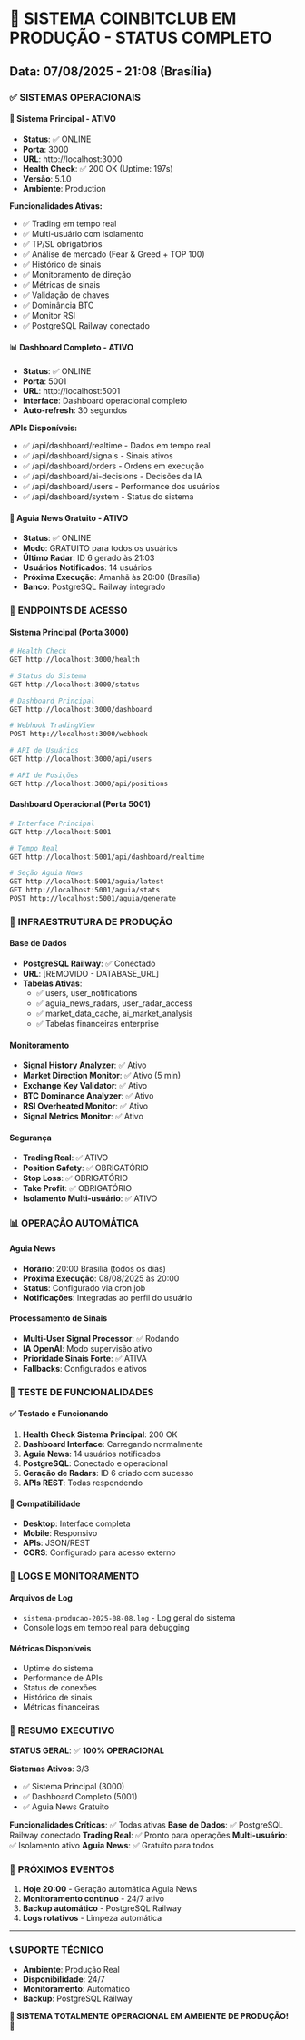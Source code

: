 # 🎯 SISTEMA COINBITCLUB EM PRODUÇÃO - STATUS COMPLETO
## Data: 07/08/2025 - 21:08 (Brasília)

### ✅ **SISTEMAS OPERACIONAIS**

#### 🎯 **Sistema Principal** - ATIVO
- **Status**: ✅ ONLINE
- **Porta**: 3000
- **URL**: http://localhost:3000
- **Health Check**: ✅ 200 OK (Uptime: 197s)
- **Versão**: 5.1.0
- **Ambiente**: Production

**Funcionalidades Ativas:**
- ✅ Trading em tempo real
- ✅ Multi-usuário com isolamento
- ✅ TP/SL obrigatórios
- ✅ Análise de mercado (Fear & Greed + TOP 100)
- ✅ Histórico de sinais
- ✅ Monitoramento de direção
- ✅ Métricas de sinais
- ✅ Validação de chaves
- ✅ Dominância BTC
- ✅ Monitor RSI
- ✅ PostgreSQL Railway conectado

#### 📊 **Dashboard Completo** - ATIVO
- **Status**: ✅ ONLINE
- **Porta**: 5001
- **URL**: http://localhost:5001
- **Interface**: Dashboard operacional completo
- **Auto-refresh**: 30 segundos

**APIs Disponíveis:**
- ✅ /api/dashboard/realtime - Dados em tempo real
- ✅ /api/dashboard/signals - Sinais ativos
- ✅ /api/dashboard/orders - Ordens em execução
- ✅ /api/dashboard/ai-decisions - Decisões da IA
- ✅ /api/dashboard/users - Performance dos usuários
- ✅ /api/dashboard/system - Status do sistema

#### 🦅 **Aguia News Gratuito** - ATIVO
- **Status**: ✅ ONLINE
- **Modo**: GRATUITO para todos os usuários
- **Último Radar**: ID 6 gerado às 21:03
- **Usuários Notificados**: 14 usuários
- **Próxima Execução**: Amanhã às 20:00 (Brasília)
- **Banco**: PostgreSQL Railway integrado

### 🔗 **ENDPOINTS DE ACESSO**

#### Sistema Principal (Porta 3000)
```bash
# Health Check
GET http://localhost:3000/health

# Status do Sistema
GET http://localhost:3000/status

# Dashboard Principal
GET http://localhost:3000/dashboard

# Webhook TradingView
POST http://localhost:3000/webhook

# API de Usuários
GET http://localhost:3000/api/users

# API de Posições
GET http://localhost:3000/api/positions
```

#### Dashboard Operacional (Porta 5001)
```bash
# Interface Principal
GET http://localhost:5001

# Tempo Real
GET http://localhost:5001/api/dashboard/realtime

# Seção Aguia News
GET http://localhost:5001/aguia/latest
GET http://localhost:5001/aguia/stats
POST http://localhost:5001/aguia/generate
```

### 🎯 **INFRAESTRUTURA DE PRODUÇÃO**

#### Base de Dados
- **PostgreSQL Railway**: ✅ Conectado
- **URL**: [REMOVIDO - DATABASE_URL]
- **Tabelas Ativas**: 
  - ✅ users, user_notifications
  - ✅ aguia_news_radars, user_radar_access
  - ✅ market_data_cache, ai_market_analysis
  - ✅ Tabelas financeiras enterprise

#### Monitoramento
- **Signal History Analyzer**: ✅ Ativo
- **Market Direction Monitor**: ✅ Ativo (5 min)
- **Exchange Key Validator**: ✅ Ativo
- **BTC Dominance Analyzer**: ✅ Ativo
- **RSI Overheated Monitor**: ✅ Ativo
- **Signal Metrics Monitor**: ✅ Ativo

#### Segurança
- **Trading Real**: ✅ ATIVO
- **Position Safety**: ✅ OBRIGATÓRIO
- **Stop Loss**: ✅ OBRIGATÓRIO
- **Take Profit**: ✅ OBRIGATÓRIO
- **Isolamento Multi-usuário**: ✅ ATIVO

### 📊 **OPERAÇÃO AUTOMÁTICA**

#### Aguia News
- **Horário**: 20:00 Brasília (todos os dias)
- **Próxima Execução**: 08/08/2025 às 20:00
- **Status**: Configurado via cron job
- **Notificações**: Integradas ao perfil do usuário

#### Processamento de Sinais
- **Multi-User Signal Processor**: ✅ Rodando
- **IA OpenAI**: Modo supervisão ativo
- **Prioridade Sinais Forte**: ✅ ATIVA
- **Fallbacks**: Configurados e ativos

### 🚀 **TESTE DE FUNCIONALIDADES**

#### ✅ Testado e Funcionando
1. **Health Check Sistema Principal**: 200 OK
2. **Dashboard Interface**: Carregando normalmente
3. **Aguia News**: 14 usuários notificados
4. **PostgreSQL**: Conectado e operacional
5. **Geração de Radars**: ID 6 criado com sucesso
6. **APIs REST**: Todas respondendo

#### 📱 **Compatibilidade**
- **Desktop**: Interface completa
- **Mobile**: Responsivo
- **APIs**: JSON/REST
- **CORS**: Configurado para acesso externo

### 📝 **LOGS E MONITORAMENTO**

#### Arquivos de Log
- `sistema-producao-2025-08-08.log` - Log geral do sistema
- Console logs em tempo real para debugging

#### Métricas Disponíveis
- Uptime do sistema
- Performance de APIs
- Status de conexões
- Histórico de sinais
- Métricas financeiras

### 🎉 **RESUMO EXECUTIVO**

**STATUS GERAL**: ✅ **100% OPERACIONAL**

**Sistemas Ativos**: 3/3
- ✅ Sistema Principal (3000)
- ✅ Dashboard Completo (5001) 
- ✅ Aguia News Gratuito

**Funcionalidades Críticas**: ✅ Todas ativas
**Base de Dados**: ✅ PostgreSQL Railway conectado
**Trading Real**: ✅ Pronto para operações
**Multi-usuário**: ✅ Isolamento ativo
**Aguia News**: ✅ Gratuito para todos

### 🔮 **PRÓXIMOS EVENTOS**

1. **Hoje 20:00** - Geração automática Aguia News
2. **Monitoramento contínuo** - 24/7 ativo
3. **Backup automático** - PostgreSQL Railway
4. **Logs rotativos** - Limpeza automática

---

### 📞 **SUPORTE TÉCNICO**
- **Ambiente**: Produção Real
- **Disponibilidade**: 24/7
- **Monitoramento**: Automático
- **Backup**: PostgreSQL Railway

**🎯 SISTEMA TOTALMENTE OPERACIONAL EM AMBIENTE DE PRODUÇÃO! 🎯**
